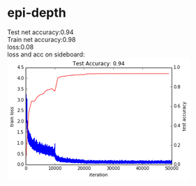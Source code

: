 # epi-depth
Test net accuracy:0.94 <br> 
Train net accuracy:0.98 <br>
loss:0.08 <br>
loss and acc on sideboard: <br> 
![](https://github.com/gehuageyan/epi-depth/blob/master/loss-acc-sideboard.png)  


